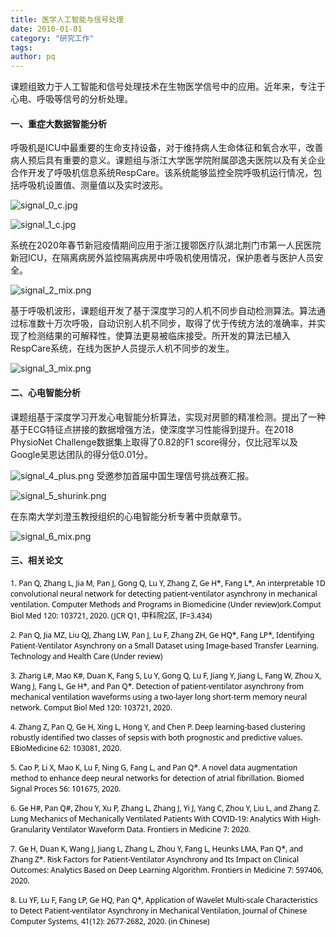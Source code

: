 ```yaml
---
title: 医学人工智能与信号处理
date: 2010-01-01
category: "研究工作"
tags: 
author: pq
---
```

课题组致力于人工智能和信号处理技术在生物医学信号中的应用。近年来，专注于心电、呼吸等信号的分析处理。
<!-- more -->

#### 一、重症大数据智能分析

呼吸机是ICU中最重要的生命支持设备，对于维持病人生命体征和氧合水平，改善病人预后具有重要的意义。课题组与浙江大学医学院附属邵逸夫医院以及有关企业合作开发了呼吸机信息系统RespCare。该系统能够监控全院呼吸机运行情况，包括呼吸机设置值、测量值以及实时波形。

![signal_0_c.jpg](http://img.luckycloudlab.cn/img/research/research1/signal_0_c.jpg)

![signal_1_c.jpg](http://img.luckycloudlab.cn/img/research/research1/signal_1_c.jpg)

系统在2020年春节新冠疫情期间应用于浙江援鄂医疗队湖北荆门市第一人民医院新冠ICU，在隔离病房外监控隔离病房中呼吸机使用情况，保护患者与医护人员安全。

![signal_2_mix.png](http://img.luckycloudlab.cn/img/research/research1/signal_2_mix.jpg)

基于呼吸机波形，课题组开发了基于深度学习的人机不同步自动检测算法。算法通过标准数十万次呼吸，自动识别人机不同步，取得了优于传统方法的准确率，并实现了检测结果的可解释性，使算法更易被临床接受。所开发的算法已植入RespCare系统，在线为医护人员提示人机不同步的发生。

![signal_3_mix.png](http://img.luckycloudlab.cn/img/research/research1/signal_3_mix.jpg)

#### 二、心电智能分析

课题组基于深度学习开发心电智能分析算法，实现对房颤的精准检测。提出了一种基于ECG特征点拼接的数据增强方法，使深度学习性能得到提升。在2018 PhysioNet Challenge数据集上取得了0.82的F1 score得分，仅比冠军以及Google吴恩达团队的得分低0.01分。

![signal_4_plus.png](http://img.luckycloudlab.cn/img/research/research1/signal_4_plus.jpg)
受邀参加首届中国生理信号挑战赛汇报。

![signal_5_shurink.png](http://img.luckycloudlab.cn/img/research/research1/signal_5_shurink.jpg)

在东南大学刘澄玉教授组织的心电智能分析专著中贡献章节。

![signal_6_mix.png](http://img.luckycloudlab.cn/img/research/research1/signal_6_mix.jpg)


#### 三、相关论文

<span style="min-height: 12pt; font-family: Segoe UI; color: rgb(1, 1, 1); font-size: 9pt;">1.  Pan Q, Zhang L, Jia M, Pan J, Gong Q, Lu Y, Zhang Z, Ge H*, Fang L*, An interpretable 1D convolutional neural network for detecting patient-ventilator asynchrony in mechanical ventilation. Computer Methods and Programs in Biomedicine (Under review)ork.Comput Biol Med 120: 103721, 2020. (JCR Q1, 中科院2区, IF=3.434)</span>

<span style="min-height: 12pt; font-family: Segoe UI; color: rgb(1, 1, 1); font-size: 9pt;">2.  Pan Q, Jia MZ, Liu QJ, Zhang LW, Pan J, Lu F, Zhang ZH, Ge HQ*, Fang LP*, Identifying Patient-Ventilator Asynchrony on a Small Dataset using Image-based Transfer Learning. 
Technology and Health Care (Under review)</span>

<span style="min-height: 12pt; font-family: Segoe UI; color: rgb(1, 1, 1); font-size: 9pt;">3.  Zhang L#, Mao K#, Duan K, Fang S, Lu Y, Gong Q, Lu F, Jiang Y, Jiang L, Fang W, Zhou X, Wang J, Fang L, Ge H*, and Pan Q*. Detection of patient-ventilator asynchrony from mechanical ventilation waveforms using a two-layer long short-term memory neural network. Comput Biol Med 120: 103721, 2020.</span>

<span style="min-height: 12pt; font-family: Segoe UI; color: rgb(1, 1, 1); font-size: 9pt;">4.  Zhang Z, Pan Q, Ge H, Xing L, Hong Y, and Chen P. Deep learning-based clustering robustly identified two classes of sepsis with both prognostic and predictive values. EBioMedicine 62: 103081, 2020.</span>

<span style="min-height: 12pt; font-family: Segoe UI; color: rgb(1, 1, 1); font-size: 9pt;">5.  Cao P, Li X, Mao K, Lu F, Ning G, Fang L, and Pan Q*. A novel data augmentation method to enhance deep neural networks for detection of atrial fibrillation. Biomed Signal Proces 56: 101675, 2020.</span>

<span style="min-height: 12pt; font-family: Segoe UI; color: rgb(1, 1, 1); font-size: 9pt;">6.  Ge H#, Pan Q#, Zhou Y, Xu P, Zhang L, Zhang J, Yi J, Yang C, Zhou Y, Liu L, and Zhang Z. Lung Mechanics of Mechanically Ventilated Patients With COVID-19: Analytics With High-Granularity Ventilator Waveform Data. Frontiers in Medicine 7: 2020.</span>

<span style="min-height: 12pt; font-family: Segoe UI; color: rgb(1, 1, 1); font-size: 9pt;">7.  Ge H, Duan K, Wang J, Jiang L, Zhang L, Zhou Y, Fang L, Heunks LMA, Pan Q*, and Zhang Z*. Risk Factors for Patient-Ventilator Asynchrony and Its Impact on Clinical Outcomes: Analytics Based on Deep Learning Algorithm. Frontiers in Medicine 7: 597406, 2020.</span>

<span style="min-height: 12pt; font-family: Segoe UI; color: rgb(1, 1, 1); font-size: 9pt;">8.  Lu YF, Lu F, Fang LP, Ge HQ, Pan Q*, Application of Wavelet Multi-scale Characteristics to Detect Patient-ventilator Asynchrony in Mechanical Ventilation, Journal of Chinese Computer Systems, 41(12): 2677-2682, 2020. (in Chinese)</span>